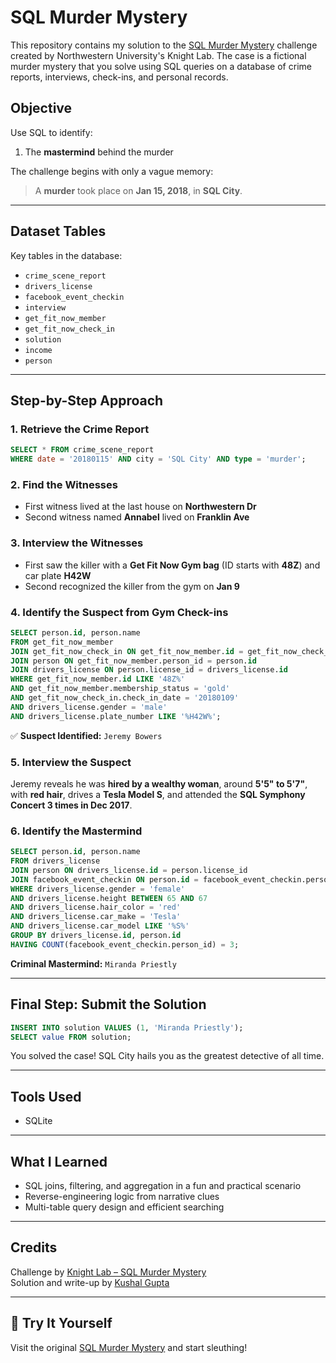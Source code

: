 # SQL Murder Mystery

This repository contains my solution to the [SQL Murder Mystery](https://mystery.knightlab.com/) challenge created by Northwestern University's Knight Lab. The case is a fictional murder mystery that you solve using SQL queries on a database of crime reports, interviews, check-ins, and personal records.

## Objective

Use SQL to identify:
1. The **mastermind** behind the murder

The challenge begins with only a vague memory:
> A **murder** took place on **Jan 15, 2018**, in **SQL City**.

---

## Dataset Tables

Key tables in the database:
- `crime_scene_report`
- `drivers_license`
- `facebook_event_checkin`
- `interview`
- `get_fit_now_member`
- `get_fit_now_check_in`
- `solution`
- `income`
- `person`

---

## Step-by-Step Approach

### 1. Retrieve the Crime Report
```sql
SELECT * FROM crime_scene_report 
WHERE date = '20180115' AND city = 'SQL City' AND type = 'murder';
```

### 2. Find the Witnesses
- First witness lived at the last house on **Northwestern Dr**
- Second witness named **Annabel** lived on **Franklin Ave**

### 3. Interview the Witnesses
- First saw the killer with a **Get Fit Now Gym bag** (ID starts with **48Z**) and car plate **H42W**
- Second recognized the killer from the gym on **Jan 9**

### 4. Identify the Suspect from Gym Check-ins
```sql
SELECT person.id, person.name
FROM get_fit_now_member
JOIN get_fit_now_check_in ON get_fit_now_member.id = get_fit_now_check_in.membership_id 
JOIN person ON get_fit_now_member.person_id = person.id 
JOIN drivers_license ON person.license_id = drivers_license.id
WHERE get_fit_now_member.id LIKE '48Z%'
AND get_fit_now_member.membership_status = 'gold'
AND get_fit_now_check_in.check_in_date = '20180109'
AND drivers_license.gender = 'male'
AND drivers_license.plate_number LIKE '%H42W%';
```

✅ **Suspect Identified:** `Jeremy Bowers`

### 5. Interview the Suspect

Jeremy reveals he was **hired by a wealthy woman**, around **5'5" to 5'7"**, with **red hair**, drives a **Tesla Model S**, and attended the **SQL Symphony Concert 3 times in Dec 2017**.

### 6. Identify the Mastermind
```sql
SELECT person.id, person.name
FROM drivers_license 
JOIN person ON drivers_license.id = person.license_id
JOIN facebook_event_checkin ON person.id = facebook_event_checkin.person_id
WHERE drivers_license.gender = 'female'
AND drivers_license.height BETWEEN 65 AND 67
AND drivers_license.hair_color = 'red'
AND drivers_license.car_make = 'Tesla'
AND drivers_license.car_model LIKE '%S%'
GROUP BY drivers_license.id, person.id
HAVING COUNT(facebook_event_checkin.person_id) = 3;
```

**Criminal Mastermind:** `Miranda Priestly`

---

## Final Step: Submit the Solution
```sql
INSERT INTO solution VALUES (1, 'Miranda Priestly');
SELECT value FROM solution;
```

You solved the case! SQL City hails you as the greatest detective of all time.

---

## Tools Used

- SQLite

---

## What I Learned

- SQL joins, filtering, and aggregation in a fun and practical scenario
- Reverse-engineering logic from narrative clues
- Multi-table query design and efficient searching

---

## Credits

Challenge by [Knight Lab – SQL Murder Mystery](https://mystery.knightlab.com/)  
Solution and write-up by [Kushal Gupta](https://github.com/guptakushal03)

---

## 🚀 Try It Yourself

Visit the original [SQL Murder Mystery](https://mystery.knightlab.com/) and start sleuthing!

```

